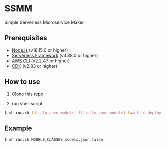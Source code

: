 # SSMM
Simple Serverless Microservice Maker


## Prerequisites
- [Node.js](https://nodejs.org/en/) (v18.15.0 or higher)
- [Serverless Framework](https://www.npmjs.com/package/serverless) (v3.38.0 or higher)
- [AWS CLI](https://aws.amazon.com/cli/) (v2.2.47 or higher)
- [CDK](https://docs.aws.amazon.com/cdk/latest/guide/getting_started.html) (v2.83 or higher)

## How to use
1. Clone this repo

2. run shell script
```bash
$ sh run.sh [dir_to_save_models] [file_to_save_models] [want_to_deploy]
```

## Example
```bash
$ sh run.sh MODELS_CLASSES models.json false
```